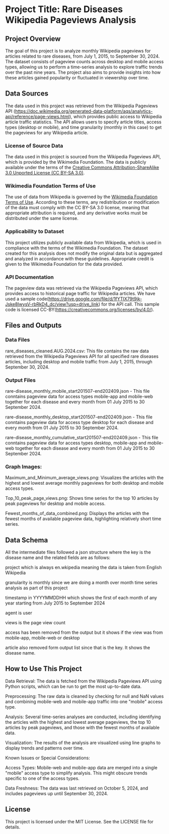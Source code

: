 # Project Title: Rare Diseases Wikipedia Pageviews Analysis

## Project Overview
The goal of this project is to analyze monthly Wikipedia pageviews for articles related to rare diseases, from July 1, 2015, to September 30, 2024. The dataset consists of pageview counts across desktop and mobile access types, allowing us to perform a time-series analysis to explore traffic trends over the past nine years. The project also aims to provide insights into how these articles gained popularity or fluctuated in viewership over time.

## Data Sources
The data used in this project was retrieved from the Wikipedia Pageviews API (https://doc.wikimedia.org/generated-data-platform/aqs/analytics-api/reference/page-views.html), which provides public access to Wikipedia article traffic statistics. The API allows users to specify article titles, access types (desktop or mobile), and time granularity (monthly in this case) to get the pageviews for any Wikipedia article. 

### License of Source Data

The data used in this project is sourced from the Wikipedia Pageviews API, which is provided by the Wikimedia Foundation. The data is publicly available under the terms of the [Creative Commons Attribution-ShareAlike 3.0 Unported License (CC BY-SA 3.0)](https://creativecommons.org/licenses/by-sa/3.0/).

### Wikimedia Foundation Terms of Use

The use of data from Wikipedia is governed by the [Wikimedia Foundation Terms of Use](https://foundation.wikimedia.org/wiki/Terms_of_Use). According to these terms, any redistribution or modification of the data must comply with the CC BY-SA 3.0 license, meaning that appropriate attribution is required, and any derivative works must be distributed under the same license.

### Applicability to Dataset

This project utilizes publicly available data from Wikipedia, which is used in compliance with the terms of the Wikimedia Foundation. The dataset created for this analysis does not modify the original data but is aggregated and analyzed in accordance with these guidelines. Appropriate credit is given to the Wikimedia Foundation for the data provided.


### API Documentation
The pageview data was retrieved via the Wikipedia Pageviews API, which provides access to historical page traffic for Wikipedia articles.
We have used a sample code(https://drive.google.com/file/d/1fYTIX79t9jk-Jske8IwysV-rbRkD4_dc/view?usp=drive_link) for the API call. This sample code is licensed CC-BY(https://creativecommons.org/licenses/by/4.0/).


## Files and Outputs
### Data Files
rare_diseases_cleaned.AUG.2024.csv: This file contains the raw data retrieved from the Wikipedia Pageviews API for all specified rare diseases articles, including desktop and mobile traffic from July 1, 2015, through September 30, 2024.

### Output Files

rare-disease_monthly_mobile_start201507-end202409.json - This file conntains pageview data for access types mobile-app and mobile-web together for each disease and every month from 01 July 2015 to 30 September 2024.

rare-disease_monthly_desktop_start201507-end202409.json - This file conntains pageview data for access type desktop for each disease and every month from 01 July 2015 to 30 September 2024.

rare-disease_monthly_cumulative_start201507-end202409.json - This file conntains pageview data for access types desktop, mobile-app and mobile-web together for each disease and every month from 01 July 2015 to 30 September 2024.


### Graph Images:

Maximum_and_Minimum_average_views.png: Visualizes the articles with the highest and lowest average monthly pageviews for both desktop and mobile access types.

Top_10_peak_page_views.png: Shows time series for the top 10 articles by peak pageviews for desktop and mobile access.

Fewest_months_of_data_combined.png: Displays the articles with the fewest months of available pageview data, highlighting relatively short time series.


## Data Schema

All the intermediate files followed a json structure where the key is the disease name and the related fields are as follows:

project which is always en.wkipedia meaning the data is taken from English Wikipedia

granularity is monthly since we are doing a month over month time series analysis as part of this project

timestamp in YYYYMMDDHH which shows the first of each month of any year starting from July 2015 to September 2024

agent is user

views is the page view count

access has been removed from the output but it shows if the view was from mobile-app, mobile-web or desktop

article also removed form output list since that is the key. It shows the disease name.


## How to Use This Project

Data Retrieval: The data is fetched from the Wikipedia Pageviews API using Python scripts, which can be run to get the most up-to-date data.

Preprocessing: The raw data is cleaned by checking for null and NaN values and combining mobile-web and mobile-app traffic into one "mobile" access type.

Analysis: Several time-series analyses are conducted, including identifying the articles with the highest and lowest average pageviews, the top 10 articles by peak pageviews, and those with the fewest months of available data.

Visualization: The results of the analysis are visualized using line graphs to display trends and patterns over time.

Known Issues or Special Considerations:

Access Types: Mobile-web and mobile-app data are merged into a single "mobile" access type to simplify analysis. This might obscure trends specific to one of the access types.

Data Freshness: The data was last retrieved on October 5, 2024, and includes pageviews up until September 30, 2024.

## License
This project is licensed under the MIT License. See the LICENSE file for details.
